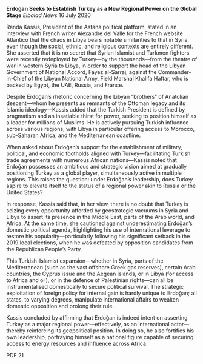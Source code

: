 **Erdoğan Seeks to Establish Turkey as a New Regional Power on the Global Stage** _Elbalad News_ 16 July 2020

Randa Kassis, President of the Astana political platform, stated in an interview with French writer Alexandre del Valle for the French website Atlantico that the chaos in Libya bears notable similarities to that in Syria, even though the social, ethnic, and religious contexts are entirely different. She asserted that it is no secret that Syrian Islamist and Turkmen fighters were recently redeployed by Turkey—by the thousands—from the theatre of war in western Syria to Libya, in order to support the head of the Libyan Government of National Accord, Fayez al-Sarraj, against the Commander-in-Chief of the Libyan National Army, Field Marshal Khalifa Haftar, who is backed by Egypt, the UAE, Russia, and France.

Despite Erdoğan’s rhetoric concerning the Libyan “brothers” of Anatolian descent—whom he presents as remnants of the Ottoman legacy and its Islamic ideology—Kassis added that the Turkish President is defined by pragmatism and an insatiable thirst for power, seeking to position himself as a leader for millions of Muslims. He is actively pursuing Turkish influence across various regions, with Libya in particular offering access to Morocco, sub-Saharan Africa, and the Mediterranean coastline.

When asked about Erdoğan’s support for the establishment of military, political, and economic footholds aligned with Turkey—facilitating Turkish trade agreements with numerous African nations—Kassis noted that Erdoğan possesses an ambitious and strategic vision aimed at gradually positioning Turkey as a global player, simultaneously active in multiple regions. This raises the question: under Erdoğan’s leadership, does Turkey aspire to elevate itself to the status of a regional power akin to Russia or the United States?

In response, Kassis said that, in her view, there is no doubt that Turkey is seizing every opportunity afforded by geostrategic vacuums in Syria and Libya to assert its presence in the Middle East, parts of the Arab world, and Africa. At the same time, she cautioned against underestimating Erdoğan’s domestic political agenda, highlighting his use of international leverage to restore his popularity—particularly following his significant setback in the 2019 local elections, when he was defeated by opposition candidates from the Republican People’s Party.

This Turkish-Islamist expansion—whether in Syria, parts of the Mediterranean (such as the vast offshore Greek gas reserves), certain Arab countries, the Cyprus issue and the Aegean islands, or in Libya (for access to Africa and oil), or in the defence of Palestinian rights—can all be instrumentalised domestically to secure political survival. The strategic exploitation of foreign policy for internal gain is hardly unique to Erdoğan; all states, to varying degrees, manipulate international affairs to weaken domestic opposition and prolong their rule.

Kassis concluded by affirming that Erdoğan is indeed intent on asserting Turkey as a major regional power—effectively, as an international actor—thereby reinforcing its geopolitical position. In doing so, he also fortifies his own leadership, portraying himself as a national figure capable of securing access to energy resources and influence across Africa.

PDF 21